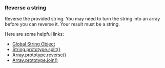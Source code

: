 ### Reverse a string

Reverse the provided string. You may need to turn the string into an array before you can reverse it. Your result must be a string.


Here are some helpful links:

* [Global String Object](https://developer.mozilla.org/en-US/docs/Web/JavaScript/Reference/Global_Objects/String)
* [String.prototype.split()](https://developer.mozilla.org/en-US/docs/Web/JavaScript/Reference/Global_Objects/String/split)
* [Array.prototype.reverse()](https://developer.mozilla.org/en-US/docs/Web/JavaScript/Reference/Global_Objects/Array/reverse)
* [Array.prototype.join()](https://developer.mozilla.org/en-US/docs/Web/JavaScript/Reference/Global_Objects/Array/join)
